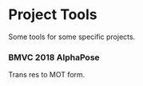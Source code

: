 # Project Tools
Some tools for some specific projects.

### BMVC 2018 AlphaPose
Trans res to MOT form.
